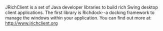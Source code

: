 JRichClient is a set of Java developer libraries to build rich Swing desktop client applications. The first library is Richdock--a docking framework to manage the windows within your application.  You can find out more at:  http://www.jrichclient.org